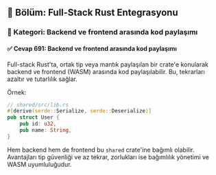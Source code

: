 ## 📘 Bölüm: Full-Stack Rust Entegrasyonu  
### 🔹 Kategori: Backend ve frontend arasında kod paylaşımı  
#### ✅ Cevap 691: Backend ve frontend arasında kod paylaşımı

Full-stack Rust'ta, ortak tip veya mantık paylaşılan bir crate'e konularak backend ve frontend (WASM) arasında kod paylaşılabilir. Bu, tekrarları azaltır ve tutarlılık sağlar.

Örnek:
```rust
// shared/src/lib.rs
#[derive(serde::Serialize, serde::Deserialize)]
pub struct User {
    pub id: u32,
    pub name: String,
}
```
Hem backend hem de frontend bu `shared` crate'ine bağımlı olabilir. Avantajları tip güvenliği ve az tekrar, zorlukları ise bağımlılık yönetimi ve WASM uyumluluğudur.
